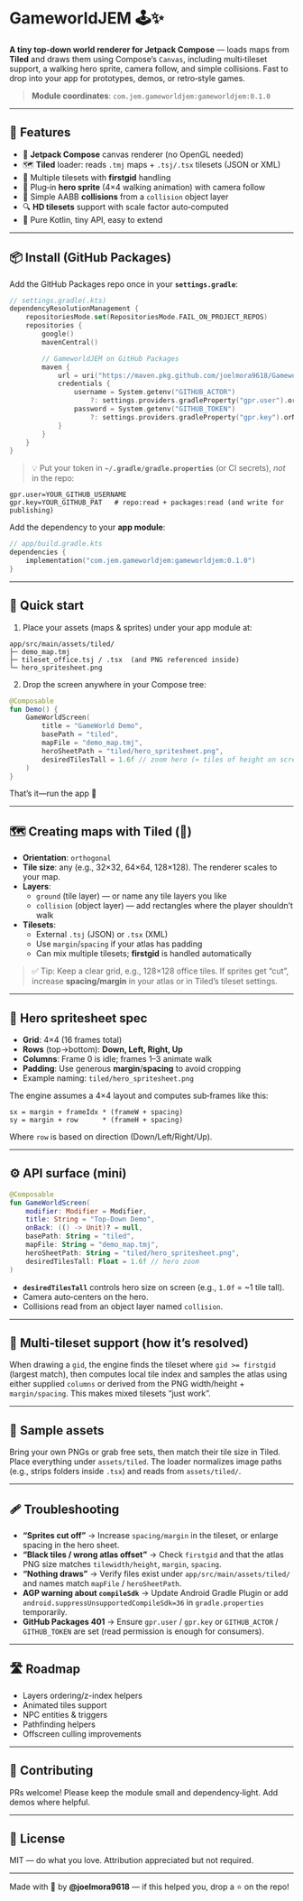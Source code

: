 # GameworldJEM 🕹️✨
**A tiny top‑down world renderer for Jetpack Compose** — loads maps from **Tiled** and draws them using Compose’s `Canvas`, including multi‑tileset support, a walking hero sprite, camera follow, and simple collisions. Fast to drop into your app for prototypes, demos, or retro‑style games.

> **Module coordinates**: `com.jem.gameworldjem:gameworldjem:0.1.0`

---

## 🚀 Features
- 🎯 **Jetpack Compose** canvas renderer (no OpenGL needed)
- 🗺️ **Tiled** loader: reads `.tmj` maps + `.tsj/.tsx` tilesets (JSON or XML)
- 🧱 Multiple tilesets with **firstgid** handling
- 👣 Plug‑in **hero sprite** (4×4 walking animation) with camera follow
- 🧊 Simple AABB **collisions** from a `collision` object layer
- 🔍 **HD tilesets** support with scale factor auto‑computed
- 🧩 Pure Kotlin, tiny API, easy to extend

---

## 📦 Install (GitHub Packages)

Add the GitHub Packages repo once in your **`settings.gradle`**:

```kotlin
// settings.gradle(.kts)
dependencyResolutionManagement {
    repositoriesMode.set(RepositoriesMode.FAIL_ON_PROJECT_REPOS)
    repositories {
        google()
        mavenCentral()

        // GameworldJEM on GitHub Packages
        maven {
            url = uri("https://maven.pkg.github.com/joelmora9618/GameworldJEM")
            credentials {
                username = System.getenv("GITHUB_ACTOR")
                    ?: settings.providers.gradleProperty("gpr.user").orNull
                password = System.getenv("GITHUB_TOKEN")
                    ?: settings.providers.gradleProperty("gpr.key").orNull
            }
        }
    }
}
```

> 💡 Put your token in **`~/.gradle/gradle.properties`** (or CI secrets), *not* in the repo:
```properties
gpr.user=YOUR_GITHUB_USERNAME
gpr.key=YOUR_GITHUB_PAT   # repo:read + packages:read (and write for publishing)
```

Add the dependency to your **app module**:

```kotlin
// app/build.gradle.kts
dependencies {
    implementation("com.jem.gameworldjem:gameworldjem:0.1.0")
}
```

---

## 🧰 Quick start

1) Place your assets (maps & sprites) under your app module at:
```
app/src/main/assets/tiled/
├─ demo_map.tmj
├─ tileset_office.tsj / .tsx  (and PNG referenced inside)
└─ hero_spritesheet.png
```

2) Drop the screen anywhere in your Compose tree:
```kotlin
@Composable
fun Demo() {
    GameWorldScreen(
        title = "GameWorld Demo",
        basePath = "tiled",
        mapFile = "demo_map.tmj",
        heroSheetPath = "tiled/hero_spritesheet.png",
        desiredTilesTall = 1.6f // zoom hero (≈ tiles of height on screen)
    )
}
```

That’s it—run the app 🎉

---

## 🗺️ Creating maps with **Tiled** (🧡)

- **Orientation**: `orthogonal`
- **Tile size**: any (e.g., 32×32, 64×64, 128×128). The renderer scales to your map.
- **Layers**:
  - `ground` (tile layer) — or name any tile layers you like
  - `collision` (object layer) — add rectangles where the player shouldn’t walk
- **Tilesets**:
  - External `.tsj` (JSON) or `.tsx` (XML)
  - Use `margin`/`spacing` if your atlas has padding
  - Can mix multiple tilesets; **firstgid** is handled automatically

> ✅ Tip: Keep a clear grid, e.g., 128×128 office tiles. If sprites get “cut”, increase **spacing/margin** in your atlas or in Tiled’s tileset settings.

---

## 🧍 Hero spritesheet spec

- **Grid**: 4×4 (16 frames total)
- **Rows** (top→bottom): **Down, Left, Right, Up**
- **Columns**: Frame 0 is idle; frames 1–3 animate walk
- **Padding**: Use generous **margin**/**spacing** to avoid cropping
- Example naming: `tiled/hero_spritesheet.png`

The engine assumes a 4×4 layout and computes sub‑frames like this:
```
sx = margin + frameIdx * (frameW + spacing)
sy = margin + row      * (frameH + spacing)
```
Where `row` is based on direction (Down/Left/Right/Up).

---

## ⚙️ API surface (mini)

```kotlin
@Composable
fun GameWorldScreen(
    modifier: Modifier = Modifier,
    title: String = "Top-Down Demo",
    onBack: (() -> Unit)? = null,
    basePath: String = "tiled",
    mapFile: String = "demo_map.tmj",
    heroSheetPath: String = "tiled/hero_spritesheet.png",
    desiredTilesTall: Float = 1.6f // hero zoom
)
```

- **`desiredTilesTall`** controls hero size on screen (e.g., `1.0f` = ~1 tile tall).
- Camera auto‑centers on the hero.
- Collisions read from an object layer named `collision`.

---

## 🧱 Multi‑tileset support (how it’s resolved)
When drawing a `gid`, the engine finds the tileset where `gid >= firstgid` (largest match), then computes local tile index and samples the atlas using either supplied `columns` or derived from the PNG width/height + `margin/spacing`. This makes mixed tilesets “just work”.

---

## 🧪 Sample assets
Bring your own PNGs or grab free sets, then match their tile size in Tiled. Place everything under `assets/tiled`. The loader normalizes image paths (e.g., strips folders inside `.tsx`) and reads from `assets/tiled/`.

---

## 🩹 Troubleshooting

- **“Sprites cut off”** → Increase `spacing/margin` in the tileset, or enlarge spacing in the hero sheet.  
- **“Black tiles / wrong atlas offset”** → Check `firstgid` and that the atlas PNG size matches `tilewidth/height`, `margin`, `spacing`.  
- **“Nothing draws”** → Verify files exist under `app/src/main/assets/tiled/` and names match `mapFile` / `heroSheetPath`.  
- **AGP warning about `compileSdk`** → Update Android Gradle Plugin or add `android.suppressUnsupportedCompileSdk=36` in `gradle.properties` temporarily.  
- **GitHub Packages 401** → Ensure `gpr.user` / `gpr.key` or `GITHUB_ACTOR` / `GITHUB_TOKEN` are set (read permission is enough for consumers).  

---

## 🛣️ Roadmap
- Layers ordering/z-index helpers
- Animated tiles support
- NPC entities & triggers
- Pathfinding helpers
- Offscreen culling improvements

---

## 🤝 Contributing
PRs welcome! Please keep the module small and dependency‑light. Add demos where helpful.

---

## 📄 License
MIT — do what you love. Attribution appreciated but not required.

---

Made with 💙 by **@joelmora9618** — if this helped you, drop a ⭐ on the repo!